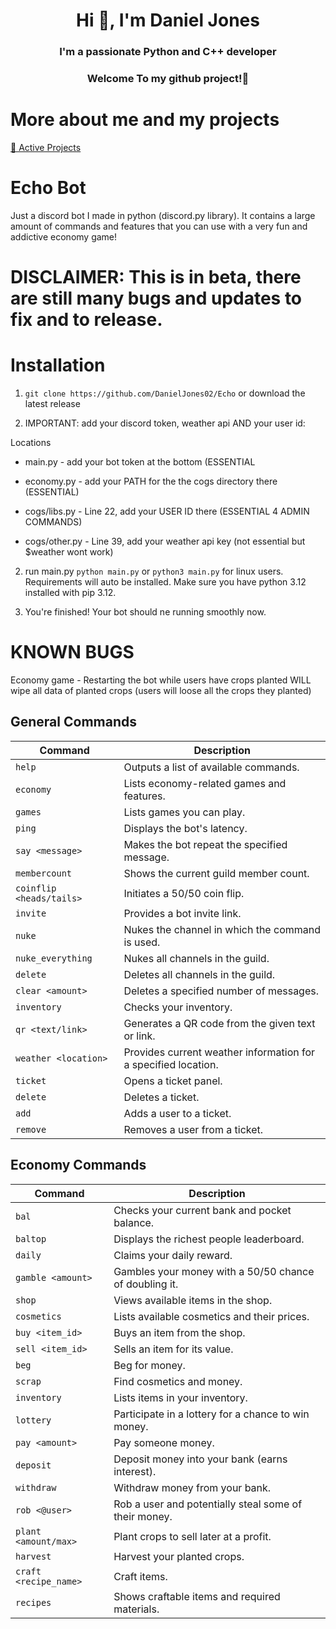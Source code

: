 <h1 align="center">Hi 👋, I'm Daniel Jones</h1>
<h3 align="center">I'm a passionate Python and C++ developer</h3>
<h3 align="center">Welcome To my github project!👋</h3>

# More about me and my projects

[📁 Active Projects](https://github.com/DanielJones02/Active-Projects)

# Echo Bot

Just a discord bot I made in python (discord.py library). It contains a large amount of commands and features that you can use with a very fun and addictive economy game!

# DISCLAIMER: This is in beta, there are still many bugs and updates to fix and to release.

# Installation

1. `git clone https://github.com/DanielJones02/Echo` or download the latest release

2. IMPORTANT: add your discord token, weather api AND your user id:

Locations
- main.py - add your bot token at the bottom (ESSENTIAL

- economy.py - add your PATH for the the cogs directory there (ESSENTIAL)

- cogs/libs.py - Line 22, add your USER ID there (ESSENTIAL 4 ADMIN COMMANDS)

- cogs/other.py - Line 39, add your weather api key (not essential but $weather wont work)

2. run main.py `python main.py` or `python3 main.py` for linux users. Requirements will auto be installed. Make sure you have python 3.12 installed with pip 3.12.

3. You're finished! Your bot should ne running smoothly now.

# KNOWN BUGS

Economy game - Restarting the bot while users have crops planted WILL wipe all data of planted crops (users will loose all the crops they planted)

## General Commands

| Command                | Description                                   |
|------------------------|-----------------------------------------------|
| `help`                 | Outputs a list of available commands.         |
| `economy`              | Lists economy-related games and features.     |
| `games`                | Lists games you can play.                     |
| `ping`                 | Displays the bot's latency.                   |
| `say <message>`        | Makes the bot repeat the specified message.   |
| `membercount`          | Shows the current guild member count.         |
| `coinflip <heads/tails>` | Initiates a 50/50 coin flip.                 |
| `invite`               | Provides a bot invite link.                   |
| `nuke`                 | Nukes the channel in which the command is used. |
| `nuke_everything`      | Nukes all channels in the guild.              |
| `delete`               | Deletes all channels in the guild.            |
| `clear <amount>`       | Deletes a specified number of messages.       |
| `inventory`            | Checks your inventory.                        |
| `qr <text/link>`       | Generates a QR code from the given text or link. |
| `weather <location>`   | Provides current weather information for a specified location. |
| `ticket`               | Opens a ticket panel.                         |
| `delete`               | Deletes a ticket.                             |
| `add`                  | Adds a user to a ticket.                      |
| `remove`               | Removes a user from a ticket.                 |

## Economy Commands

| Command                  | Description                                           |
|--------------------------|-------------------------------------------------------|
| `bal`                    | Checks your current bank and pocket balance.          |
| `baltop`                 | Displays the richest people leaderboard.              |
| `daily`                  | Claims your daily reward.                             |
| `gamble <amount>`        | Gambles your money with a 50/50 chance of doubling it. |
| `shop`                   | Views available items in the shop.                    |
| `cosmetics`              | Lists available cosmetics and their prices.           |
| `buy <item_id>`          | Buys an item from the shop.                           |
| `sell <item_id>`         | Sells an item for its value.                          |
| `beg`                    | Beg for money.                                        |
| `scrap`                  | Find cosmetics and money.                             |
| `inventory`              | Lists items in your inventory.                        |
| `lottery`                | Participate in a lottery for a chance to win money.   |
| `pay <amount>`           | Pay someone money.                                    |
| `deposit`                | Deposit money into your bank (earns interest).        |
| `withdraw`               | Withdraw money from your bank.                        |
| `rob <@user>`            | Rob a user and potentially steal some of their money. |
| `plant <amount/max>`     | Plant crops to sell later at a profit.                |
| `harvest`                | Harvest your planted crops.                           |
| `craft <recipe_name>`    | Craft items.                                          |
| `recipes`                | Shows craftable items and required materials.         |
